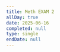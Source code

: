```yaml
---
title: Meth EXAM 2
allDay: true
date: 2025-06-16
completed: null
type: single
endDate: null
---
```

